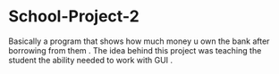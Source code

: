 # School-Project-2
Basically a program that shows how much money u own the bank after borrowing from them . The idea behind this project was teaching the student the ability needed to work with GUI .
